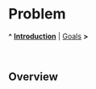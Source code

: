 # Problem

**^** **[Introduction](readme.md)** | [Goals](goals.md) **>**

<br/>

## Overview



<br/>
